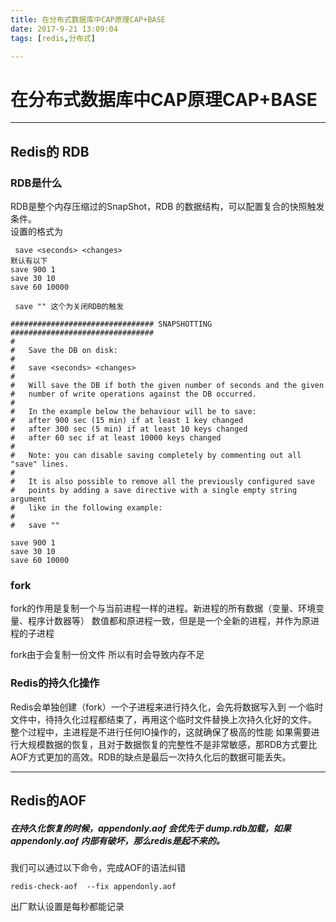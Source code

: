 ```yaml
---
title: 在分布式数据库中CAP原理CAP+BASE
date: 2017-9-21 13:09:04
tags: [redis,分布式]

---
```


# 在分布式数据库中CAP原理CAP+BASE
---



## Redis的 RDB

### RDB是什么
RDB是整个内存压缩过的SnapShot，RDB 的数据结构，可以配置复合的快照触发条件。  
设置的格式为  
```
 save <seconds> <changes>
默认有以下
save 900 1
save 30 10
save 60 10000

 save "" 这个为关闭RDB的触发
```
```
################################ SNAPSHOTTING  ################################
#
#   Save the DB on disk:
#
#   save <seconds> <changes>
#
#   Will save the DB if both the given number of seconds and the given
#   number of write operations against the DB occurred.
#
#   In the example below the behaviour will be to save:
#   after 900 sec (15 min) if at least 1 key changed
#   after 300 sec (5 min) if at least 10 keys changed
#   after 60 sec if at least 10000 keys changed
#
#   Note: you can disable saving completely by commenting out all "save" lines.
#
#   It is also possible to remove all the previously configured save
#   points by adding a save directive with a single empty string argument
#   like in the following example:
#
#   save ""

save 900 1
save 30 10
save 60 10000

```

### fork
fork的作用是复制一个与当前进程一样的进程。新进程的所有数据（变量、环境变量、程序计数器等）
数值都和原进程一致，但是是一个全新的进程，并作为原进程的子进程

fork由于会复制一份文件 所以有时会导致内存不足
### Redis的持久化操作
Redis会单独创建（fork）一个子进程来进行持久化，会先将数据写入到
一个临时文件中，待持久化过程都结束了，再用这个临时文件替换上次持久化好的文件。
整个过程中，主进程是不进行任何IO操作的，这就确保了极高的性能
如果需要进行大规模数据的恢复，且对于数据恢复的完整性不是非常敏感，那RDB方式要比AOF方式更加的高效。RDB的缺点是最后一次持久化后的数据可能丢失。

---

## Redis的AOF
##### 在持久化恢复的时候，appendonly.aof 会优先于 dump.rdb加载，如果appendonly.aof 内部有破坏，那么redis是起不来的。

我们可以通过以下命令，完成AOF的语法纠错
```
redis-check-aof  --fix appendonly.aof
```

出厂默认设置是每秒都能记录